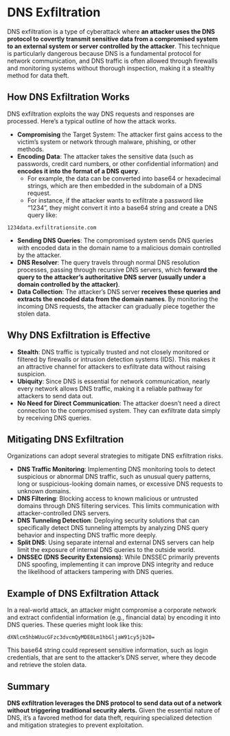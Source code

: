 <br>

# DNS Exfiltration
DNS exfiltration is a type of cyberattack where **an attacker uses the DNS protocol to covertly transmit sensitive data from a compromised system to an external system or server controlled by the attacker**. This technique is particularly dangerous because DNS is a fundamental protocol for network communication, and DNS traffic is often allowed through firewalls and monitoring systems without thorough inspection, making it a stealthy method for data theft.

## How DNS Exfiltration Works
DNS exfiltration exploits the way DNS requests and responses are processed. Here’s a typical outline of how the attack works.  

  - **Compromising** the Target System: The attacker first gains access to the victim’s system or network through malware, phishing, or other methods.
  - **Encoding Data**: The attacker takes the sensitive data (such as passwords, credit card numbers, or other confidential information) and **encodes it into the format of a DNS query**.
    - For example, the data can be converted into base64 or hexadecimal strings, which are then embedded in the subdomain of a DNS request.
    - For instance, if the attacker wants to exfiltrate a password like “1234”, they might convert it into a base64 string and create a DNS query like:  

```
1234data.exfiltrationsite.com
```

  - **Sending DNS Queries**: The compromised system sends DNS queries with encoded data in the domain name to a malicious domain controlled by the attacker.
  - **DNS Resolver**: The query travels through normal DNS resolution processes, passing through recursive DNS servers, which **forward the query to the attacker’s authoritative DNS server (usually under a domain controlled by the attacker)**.
  - **Data Collection**: The attacker’s DNS server **receives these queries and extracts the encoded data from the domain names**. By monitoring the incoming DNS requests, the attacker can gradually piece together the stolen data.

## Why DNS Exfiltration is Effective
- **Stealth**: DNS traffic is typically trusted and not closely monitored or filtered by firewalls or intrusion detection systems (IDS). This makes it an attractive channel for attackers to exfiltrate data without raising suspicion.
- **Ubiquity**: Since DNS is essential for network communication, nearly every network allows DNS traffic, making it a reliable pathway for attackers to send data out.
- **No Need for Direct Communication**: The attacker doesn’t need a direct connection to the compromised system. They can exfiltrate data simply by receiving DNS queries.

## Mitigating DNS Exfiltration
Organizations can adopt several strategies to mitigate DNS exfiltration risks.
  - **DNS Traffic Monitoring**: Implementing DNS monitoring tools to detect suspicious or abnormal DNS traffic, such as unusual query patterns, long or suspicious-looking domain names, or excessive DNS requests to unknown domains.
  - **DNS Filtering**: Blocking access to known malicious or untrusted domains through DNS filtering services. This limits communication with attacker-controlled DNS servers.
  - **DNS Tunneling Detection**: Deploying security solutions that can specifically detect DNS tunneling attempts by analyzing DNS query behavior and inspecting DNS traffic more deeply.
  - **Split DNS**: Using separate internal and external DNS servers can help limit the exposure of internal DNS queries to the outside world.
  - **DNSSEC (DNS Security Extensions)**: While DNSSEC primarily prevents DNS spoofing, implementing it can improve DNS integrity and reduce the likelihood of attackers tampering with DNS queries.

## Example of DNS Exfiltration Attack
In a real-world attack, an attacker might compromise a corporate network and extract confidential information (e.g., financial data) by encoding it into DNS queries. These queries might look like this:  

```
dXNlcm5hbWUucGFzc3dvcmQyMDE0Lm1hbGljaW91cy5jb20=
```

This base64 string could represent sensitive information, such as login credentials, that are sent to the attacker’s DNS server, where they decode and retrieve the stolen data.

## Summary
**DNS exfiltration leverages the DNS protocol to send data out of a network without triggering traditional security alerts.** Given the essential nature of DNS, it’s a favored method for data theft, requiring specialized detection and mitigation strategies to prevent exploitation.  
<br>
